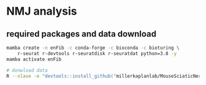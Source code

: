 # NMJ analysis

## required packages and data download

```bash
mamba create -n enFib -c conda-forge -c bioconda -c bioturing \
	r-seurat r-devtools r-seuratdisk r-seuratdat python=3.8 -y
mamba activate enFib

# donwload data
R --slave -e "devtools::install_github("millerkaplanlab/MouseSciaticNerve")"
```

